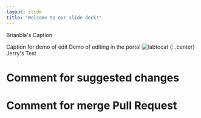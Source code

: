 ```yaml
---
layout: slide
title: "Welcome to our slide deck!"
---
```


Brianbla's Caption

Caption for demo of edit
Demo of editing in the portal
![labtocat](https://octodex.github.com/images/labtocat.png)
{: .center}
Jerry's Test

# Comment for suggested changes

# Comment for merge Pull Request
